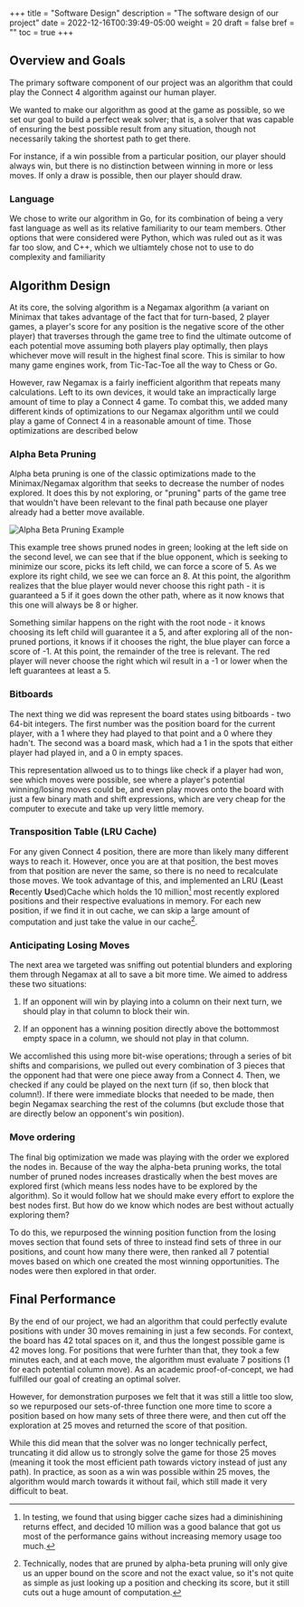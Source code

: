 +++
title = "Software Design"
description = "The software design of our project"
date = 2022-12-16T00:39:49-05:00
weight = 20
draft = false
bref = ""
toc = true
+++

## Overview and Goals
The primary software component of our project was an algorithm that could play the Connect 4 algorithm against our human player.

We wanted to make our algorithm as good at the game as possible, so we set our goal to build a perfect weak solver; that is, a solver that was capable of ensuring the best possible result from any situation, though not necessarily taking the shortest path to get there.

For instance, if a win possible from a particular position, our player should always win, but there is no distinction between winning in more or less moves. If only a draw is possible, then our player should draw.

### Language
We chose to write our algorithm in Go, for its combination of being a very fast language as well as its relative familiarity to our team members. Other options that were considered were Python, which was ruled out as it was far too slow, and C++, which we ultiamtely chose not to use to do complexity and familiarity

## Algorithm Design
At its core, the solving algorithm is a Negamax algorithm (a variant on Minimax that takes advantage of the fact that for turn-based, 2 player games, a player's score for any position is the negative score of the other player) that traverses through the game tree to find the ultimate outcome of each potential move assuming both players play optimally, then plays whichever move will result in the highest final score. This is similar to how many game engines work, from Tic-Tac-Toe all the way to Chess or Go.

However, raw Negamax is a fairly inefficient algorithm that repeats many calculations. Left to its own devices, it would take an impractically large amount of time to play a Connect 4 game. To combat this, we added many different kinds of optimizations to our Negamax algorithm until we could play a game of Connect 4 in a reasonable amount of time. Those optimizations are described below

### Alpha Beta Pruning
Alpha beta pruning is one of the classic optimizations made to the Minimax/Negamax algorithm that seeks to decrease the number of nodes explored. It does this by not exploring, or "pruning" parts of the game tree that wouldn't have been relevant to the final path because one player already had a better move available.

![Alpha Beta Pruning Example](/images/pruned.png)

This example tree shows pruned nodes in green; looking at the left side on the second level, we can see that if the blue opponent, which is seeking to minimize our score, picks its left child, we can force a score of 5. As we explore its right child, we see we can force an 8. At this point, the algorithm realizes that the blue player would never choose this right path - it is guaranteed a 5 if it goes down the other path, where as it now knows that this one will always be 8 or higher. 

Something similar happens on the right with the root node - it knows choosing its left child will guarantee it a 5, and after exploring all of the non-pruned portions, it knows if it chooses the right, the blue player can force a score of -1. At this point, the remainder of the tree is relevant. The red player will never choose the right which wil result in a -1 or lower when the left guarantees at least a 5.

### Bitboards
The next thing we did was represent the board states using bitboards - two 64-bit integers. The first number was the position board for the current player, with a 1 where they had played to that point and a 0 where they hadn't. The second was a board mask, which had a 1 in the spots that either player had played in, and a 0 in empty spaces.

This representation allwoed us to to things like check if a player had won, see which moves were possible, see where a player's potential winning/losing moves could be, and even play moves onto the board with just a few binary math and shift expressions, which are very cheap for the computer to execute and take up very little memory.

### Transposition Table (LRU Cache)
For any given Connect 4 position, there are more than likely many different ways to reach it. However, once you are at that position, the best moves from that position are never the same, so there is no need to recalculate those moves. We took advantage of this, and implemented an LRU (**L**east **R**ecently **U**sed)Cache which holds the 10 million[^1] most recently explored positions and their respective evaluations in memory. For each new position, if we find it in out cache, we can skip a large amount of computation and just take the value in our cache[^2].

### Anticipating Losing Moves
The next area we targeted was sniffing out potential blunders and exploring them through Negamax at all to save a bit more time. We aimed to address these two situations:

1. If an opponent will win by playing into a column on their next turn, we should play in that column to block their win.

2. If an opponent has a winning position directly above the bottommost empty space in a column, we should not play in that column.

We accomlished this using more bit-wise operations; through a series of bit shifts and comparisions, we pulled out every combination of 3 pieces that the opponent had that were one piece away from a Connect 4. Then, we checked if any could be played on the next turn (if so, then block that column!). If there were immediate blocks that needed to be made, then begin Negamax searching the rest of the columns (but exclude those that are directly below an opponent's win position).

### Move ordering
The final big optimization we made was playing with the order we explored the nodes in. Because of the way the alpha-beta pruning works, the total number of pruned nodes increases drastically when the best moves are explored first (which means less nodes have to be explored by the algorithm). So it would follow hat we should make every effort to explore the best nodes first. But how do we know which nodes are best without actually exploring them?

To do this, we repurposed the winning position function from the losing moves section that found sets of three to instead find sets of three in our positions, and count how many there were, then ranked all 7 potential moves based on which one created the most winning opportunities. The nodes were then explored in that order.

## Final Performance
By the end of our project, we had an algorithm that could perfectly evalute positions with under 30 moves remaining in just a few seconds. For context, the board has 42 total spaces on it, and thus the longest possible game is 42 moves long. For positions that were furhter than that, they took a few minutes each, and at each move, the algorithm must evaluate 7 positions (1 for each potential column move). As an academic proof-of-concept, we had fulfilled our goal of creating an optimal solver.

However, for demonstration purposes we felt that it was still a little too slow, so we repurposed our sets-of-three function one more time to score a position based on how many sets of three there were, and then cut off the exploration at 25 moves and returned the score of that position.

While this did mean that the solver was no longer technically perfect, truncating it did allow us to strongly solve the game for those 25 moves (meaning it took the most efficient path towards victory instead of just any path). In practice, as soon as a win was possible within 25 moves, the algorithm would march towards it without fail, which still made it very difficult to beat.


[^1]: In testing, we found that using bigger cache sizes had a diminishining returns effect, and decided 10 million was a good balance that got us most of the performance gains without increasing memory usage too much.

[^2]: Technically, nodes that are pruned by alpha-beta pruning will only give us an upper bound on the score and not the exact value, so it's not quite as simple as just looking up a position and checking its score, but it still cuts out a huge amount of computation.

